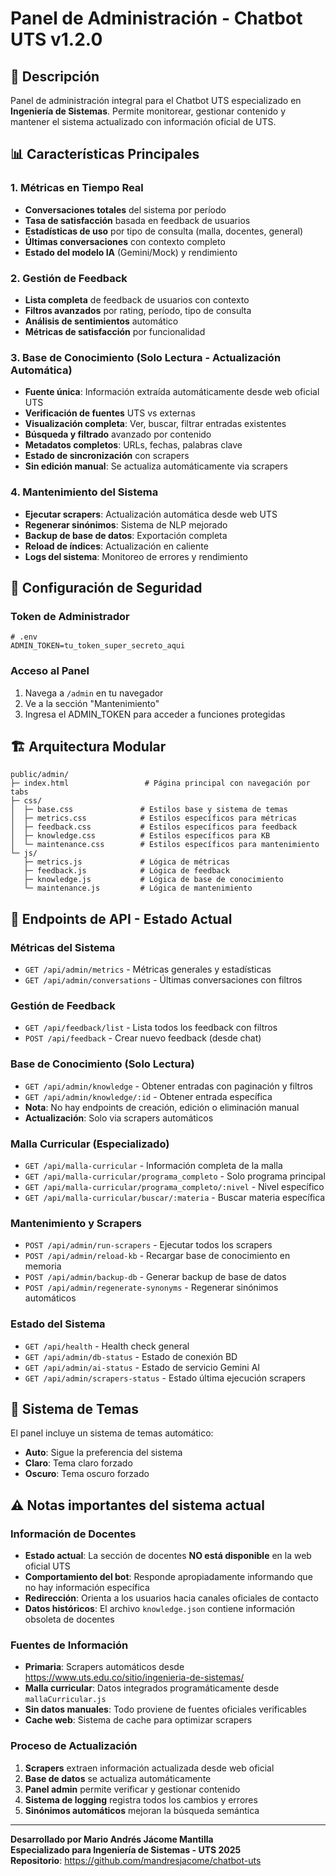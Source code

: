 # Panel de Administración - Chatbot UTS v1.2.0

## 🎯 Descripción

Panel de administración integral para el Chatbot UTS especializado en **Ingeniería de Sistemas**. Permite monitorear, gestionar contenido y mantener el sistema actualizado con información oficial de UTS.

## 📊 Características Principales

### 1. Métricas en Tiempo Real
- **Conversaciones totales** del sistema por período
- **Tasa de satisfacción** basada en feedback de usuarios
- **Estadísticas de uso** por tipo de consulta (malla, docentes, general)
- **Últimas conversaciones** con contexto completo
- **Estado del modelo IA** (Gemini/Mock) y rendimiento

### 2. Gestión de Feedback
- **Lista completa** de feedback de usuarios con contexto
- **Filtros avanzados** por rating, período, tipo de consulta
- **Análisis de sentimientos** automático
- **Métricas de satisfacción** por funcionalidad

### 3. Base de Conocimiento (Solo Lectura - Actualización Automática)
- **Fuente única**: Información extraída automáticamente desde web oficial UTS
- **Verificación de fuentes** UTS vs externas
- **Visualización completa**: Ver, buscar, filtrar entradas existentes
- **Búsqueda y filtrado** avanzado por contenido
- **Metadatos completos**: URLs, fechas, palabras clave
- **Estado de sincronización** con scrapers
- **Sin edición manual**: Se actualiza automáticamente via scrapers

### 4. Mantenimiento del Sistema
- **Ejecutar scrapers**: Actualización automática desde web UTS
- **Regenerar sinónimos**: Sistema de NLP mejorado
- **Backup de base de datos**: Exportación completa
- **Reload de índices**: Actualización en caliente
- **Logs del sistema**: Monitoreo de errores y rendimiento

## 🔐 Configuración de Seguridad

### Token de Administrador
```env
# .env
ADMIN_TOKEN=tu_token_super_secreto_aqui
```

### Acceso al Panel
1. Navega a `/admin` en tu navegador
2. Ve a la sección "Mantenimiento"
3. Ingresa el ADMIN_TOKEN para acceder a funciones protegidas

## 🏗️ Arquitectura Modular

```
public/admin/
├─ index.html                 # Página principal con navegación por tabs
├─ css/
│  ├─ base.css               # Estilos base y sistema de temas
│  ├─ metrics.css            # Estilos específicos para métricas
│  ├─ feedback.css           # Estilos específicos para feedback
│  ├─ knowledge.css          # Estilos específicos para KB
│  └─ maintenance.css        # Estilos específicos para mantenimiento
└─ js/
   ├─ metrics.js             # Lógica de métricas
   ├─ feedback.js            # Lógica de feedback
   ├─ knowledge.js           # Lógica de base de conocimiento
   └─ maintenance.js         # Lógica de mantenimiento
```

## 🔌 Endpoints de API - Estado Actual

### Métricas del Sistema
- `GET /api/admin/metrics` - Métricas generales y estadísticas
- `GET /api/admin/conversations` - Últimas conversaciones con filtros

### Gestión de Feedback
- `GET /api/feedback/list` - Lista todos los feedback con filtros
- `POST /api/feedback` - Crear nuevo feedback (desde chat)

### Base de Conocimiento (Solo Lectura)
- `GET /api/admin/knowledge` - Obtener entradas con paginación y filtros
- `GET /api/admin/knowledge/:id` - Obtener entrada específica
- **Nota**: No hay endpoints de creación, edición o eliminación manual
- **Actualización**: Solo via scrapers automáticos

### Malla Curricular (Especializado)
- `GET /api/malla-curricular` - Información completa de la malla
- `GET /api/malla-curricular/programa_completo` - Solo programa principal
- `GET /api/malla-curricular/programa_completo/:nivel` - Nivel específico
- `GET /api/malla-curricular/buscar/:materia` - Buscar materia específica

### Mantenimiento y Scrapers
- `POST /api/admin/run-scrapers` - Ejecutar todos los scrapers
- `POST /api/admin/reload-kb` - Recargar base de conocimiento en memoria
- `POST /api/admin/backup-db` - Generar backup de base de datos
- `POST /api/admin/regenerate-synonyms` - Regenerar sinónimos automáticos

### Estado del Sistema
- `GET /api/health` - Health check general
- `GET /api/admin/db-status` - Estado de conexión BD
- `GET /api/admin/ai-status` - Estado de servicio Gemini AI
- `GET /api/admin/scrapers-status` - Estado última ejecución scrapers

## 🎨 Sistema de Temas

El panel incluye un sistema de temas automático:
- **Auto**: Sigue la preferencia del sistema
- **Claro**: Tema claro forzado
- **Oscuro**: Tema oscuro forzado

## ⚠️ Notas importantes del sistema actual

### Información de Docentes
- **Estado actual**: La sección de docentes **NO está disponible** en la web oficial UTS
- **Comportamiento del bot**: Responde apropiadamente informando que no hay información específica
- **Redirección**: Orienta a los usuarios hacia canales oficiales de contacto
- **Datos históricos**: El archivo `knowledge.json` contiene información obsoleta de docentes

### Fuentes de Información
- **Primaria**: Scrapers automáticos desde https://www.uts.edu.co/sitio/ingenieria-de-sistemas/
- **Malla curricular**: Datos integrados programáticamente desde `mallaCurricular.js`
- **Sin datos manuales**: Todo proviene de fuentes oficiales verificables
- **Cache web**: Sistema de cache para optimizar scrapers

### Proceso de Actualización
1. **Scrapers** extraen información actualizada desde web oficial
2. **Base de datos** se actualiza automáticamente
3. **Panel admin** permite verificar y gestionar contenido  
4. **Sistema de logging** registra todos los cambios y errores
5. **Sinónimos automáticos** mejoran la búsqueda semántica

---

**Desarrollado por Mario Andrés Jácome Mantilla**  
**Especializado para Ingeniería de Sistemas - UTS 2025**  
**Repositorio**: https://github.com/mandresjacome/chatbot-uts
